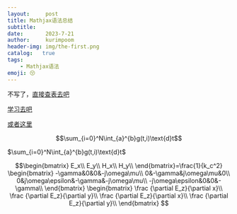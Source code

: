 ```yaml
---
layout:     post
title: Mathjax语法总结
subtitle:   
date:       2023-7-21
author:     kurimpoom
header-img: img/the-first.png
catalog:   true
tags: 
    - Mathjax语法
emoji: 😚
---
```


不写了，[直接查表去吧](https://blog.csdn.net/ajacker/article/details/80301378) 

[学习去吧](https://blog.csdn.net/u014665013/article/details/78341085)

[或者这里](https://math.meta.stackexchange.com/questions/5020/mathjax-basic-tutorial-and-quick-reference)


$$\sum_{i=0}^N\int_{a}^{b}g(t,i)\text{d}t$$



$\sum_{i=0}^N\int_{a}^{b}g(t,i)\text{d}t$



$$\begin{bmatrix}
E_x\\
E_y\\
H_x\\
H_y\\
\end{bmatrix}=\frac{1}{k_c^2}
\begin{bmatrix}
-\gamma&0&0&-j\omega\mu\\
0&-\gamma&j\omega\mu&0\\
0&j\omega\epsilon&-\gamma&-j\omega\mu\\
-j\omega\epsilon&0&0&-\gamma\\
\end{bmatrix}
\begin{bmatrix}
\frac {\partial E_z}{\partial x}\\
\frac {\partial E_z}{\partial y}\\
\frac {\partial E_z}{\partial x}\\
\frac {\partial E_z}{\partial y}\\
\end{bmatrix}
$$